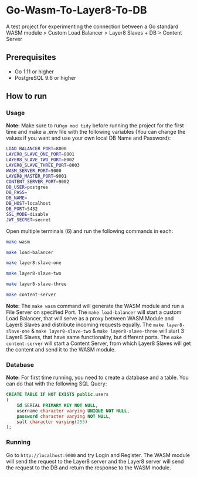 # Go-Wasm-To-Layer8-To-DB

A test project for experimenting the connection between a Go standard WASM module > Custom Load Balancer > Layer8 Slaves + DB > Content Server

## Prerequisites

- Go 1.11 or higher
- PostgreSQL 9.6 or higher

## How to run

### Usage

**Note:** Make sure to run`go mod tidy` before running the project for the first time and make a .env file with the following variables (You can change the values if you want and use your own local DB Name and Password):

```bash
LOAD_BALANCER_PORT=8000
LAYER8_SLAVE_ONE_PORT=8001
LAYER8_SLAVE_TWO_PORT=8002
LAYER8_SLAVE_THREE_PORT=8003
WASM_SERVER_PORT=9000
LAYER8_MASTER_PORT=9001
CONTENT_SERVER_PORT=9002
DB_USER=postgres
DB_PASS=
DB_NAME=
DB_HOST=localhost
DB_PORT=5432
SSL_MODE=disable
JWT_SECRET=secret
```

Open multiple terminals (6) and run the following commands in each:

```bash
make wasm
```

```bash
make load-balancer
```

```bash
make layer8-slave-one
```

```bash
make layer8-slave-two
```

```bash
make layer8-slave-three
```

```bash
make content-server
```

**Note:** The `make wasm` command will generate the WASM module and run a File Server on specified Port. The `make load-balancer` will start a custom Load Balancer, that will serve as a proxy between WASM Module and Layer8 Slaves and distribute incoming requests equally. The `make layer8-slave-one` & `make layer8-slave-two` & `make layer8-slave-three` will start 3 Layer8 Slaves, that have same functionality, but different ports. The `make content-server` will start a Content Server, from which Layer8 Slaves will get the content and send it to the WASM module.

### Database

**Note:** For first time running, you need to create a database and a table. You can do that with the following SQL Query:

```sql
CREATE TABLE IF NOT EXISTS public.users
(
    id SERIAL PRIMARY KEY NOT NULL,
    username character varying UNIQUE NOT NULL,
    password character varying NOT NULL,
    salt character varying(255)
);
```

### Running

Go to `http://localhost:9000` and try Login and Register. The WASM module will send the request to the Layer8 server and the Layer8 server will send the request to the DB and return the response to the WASM module.
